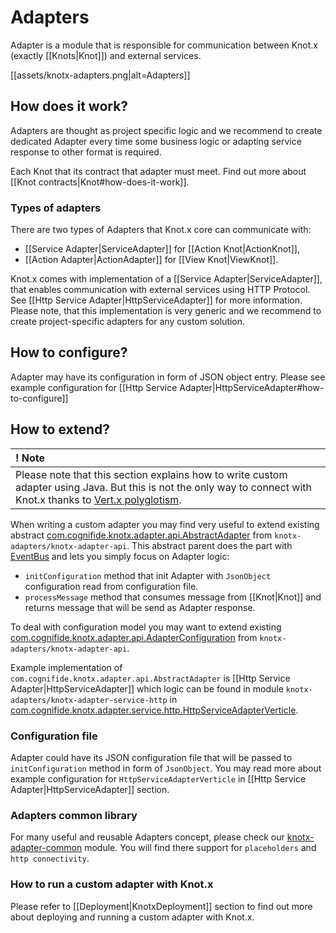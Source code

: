 # Adapters
Adapter is a module that is responsible for communication between Knot.x (exactly [[Knots|Knot]]) and external services.

[[assets/knotx-adapters.png|alt=Adapters]]


## How does it work?
Adapters are thought as project specific logic and we recommend to create dedicated Adapter
every time some business logic or adapting service response to other format is required.

Each Knot that its contract that adapter must meet. Find out more about [[Knot contracts|Knot#how-does-it-work]].


### Types of adapters
There are two types of Adapters that Knot.x core can communicate with:
- [[Service Adapter|ServiceAdapter]] for [[Action Knot|ActionKnot]],
- [[Action Adapter|ActionAdapter]] for [[View Knot|ViewKnot]].

Knot.x comes with implementation of a [[Service Adapter|ServiceAdapter]], that enables communication with external 
services using HTTP Protocol. See [[Http Service Adapter|HttpServiceAdapter]] for more information.
Please note, that this implementation is very generic and we recommend to create project-specific 
adapters for any custom solution.

## How to configure?
Adapter may have its configuration in form of JSON object entry. 
Please see example configuration for [[Http Service Adapter|HttpServiceAdapter#how-to-configure]]

## How to extend?
| ! Note |
|:------ |
| Please note that this section explains how to write custom adapter using Java. But this is not the only way to connect with Knot.x thanks to [Vert.x polyglotism](http://vertx.io/). |

When writing a custom adapter you may find very useful to extend existing abstract 
[com.cognifide.knotx.adapter.api.AbstractAdapter](https://github.com/Cognifide/knotx/blob/master/knotx-adapters/knotx-adapter-api/src/main/java/com/cognifide/knotx/adapter/api/AbstractAdapter.java)
from `knotx-adapters/knotx-adapter-api`. This abstract parent does the part with [EventBus](http://vertx.io/docs/apidocs/io/vertx/core/eventbus/EventBus.html) 
and lets you simply focus on Adapter logic:

- `initConfiguration` method that init Adapter with `JsonObject` configuration read from configuration file.
- `processMessage` method that consumes message from [[Knot|Knot]] and returns message that will be send as Adapter response.

To deal with configuration model you may want to extend existing 
[com.cognifide.knotx.adapter.api.AdapterConfiguration](https://github.com/Cognifide/knotx/blob/master/knotx-adapters/knotx-adapter-api/src/main/java/com/cognifide/knotx/adapter/api/AdapterConfiguration.java)
from `knotx-adapters/knotx-adapter-api`.

Example implementation of `com.cognifide.knotx.adapter.api.AbstractAdapter` is [[Http Service Adapter|HttpServiceAdapter]] which
logic can be found in module `knotx-adapters/knotx-adapter-service-http`
in [com.cognifide.knotx.adapter.service.http.HttpServiceAdapterVerticle](https://github.com/Cognifide/knotx/blob/master/knotx-adapters/knotx-adapter-service-http/src/main/java/com/cognifide/knotx/adapter/service/http/HttpServiceAdapterVerticle.java).

### Configuration file
Adapter could have its JSON configuration file that will be passed to `initConfiguration` method in form of `JsonObject`.
You may read more about example configuration for `HttpServiceAdapterVerticle` in [[Http Service Adapter|HttpServiceAdapter]] section.

### Adapters common library
For many useful and reusable Adapters concept, please check our [knotx-adapter-common](https://github.com/Cognifide/knotx/tree/master/knotx-adapters/knotx-adapter-common)
module. You will find there support for `placeholders` and `http connectivity`. 

### How to run a custom adapter with Knot.x
Please refer to [[Deployment|KnotxDeployment]] section to find out more about deploying and running 
a custom adapter with Knot.x.
